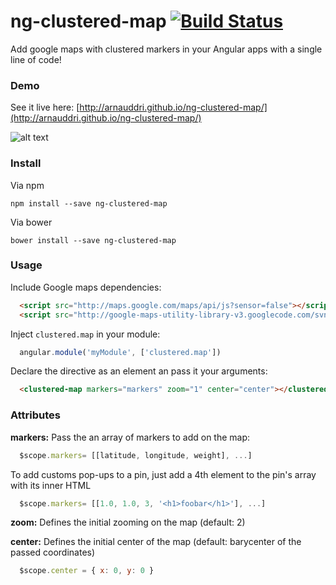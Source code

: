 # ng-clustered-map [![Build Status](https://travis-ci.org/arnauddri/ng-clustered-map.svg?branch=master)](https://travis-ci.org/arnauddri/ng-clustered-map)

Add google maps with clustered markers in your Angular apps with a single line of code!

### Demo

See it live here:
[http://arnauddri.github.io/ng-clustered-map/](http://arnauddri.github.io/ng-clustered-map/)

![alt text](http://www.go-on.co/wp-content/uploads/2014/05/MarkersWithCluster.png "Cluster example")

### Install

Via npm
```
npm install --save ng-clustered-map
```

Via bower
```
bower install --save ng-clustered-map
```

### Usage

Include Google maps dependencies:

```html
  <script src="http://maps.google.com/maps/api/js?sensor=false"></script>
  <script src="http://google-maps-utility-library-v3.googlecode.com/svn/trunk/markerclusterer/src/markerclusterer.js"></script>
```

Inject ```clustered.map``` in your module:
```javascript
  angular.module('myModule', ['clustered.map'])
```

Declare the directive as an element an pass it your arguments:

```html
  <clustered-map markers="markers" zoom="1" center="center"></clustered-map>
```

### Attributes

**markers:**
Pass the an array of markers to add on the map:

```javascript
  $scope.markers= [[latitude, longitude, weight], ...]
```

To add customs pop-ups to a pin, just add a 4th element to the pin's array with its inner HTML
```javascript
  $scope.markers= [[1.0, 1.0, 3, '<h1>foobar</h1>'], ...]
```

**zoom:**
Defines the initial zooming on the map (default: 2)

**center:**
Defines the initial center of the map (default: barycenter of the passed coordinates)

```javascript
  $scope.center = { x: 0, y: 0 }
```
